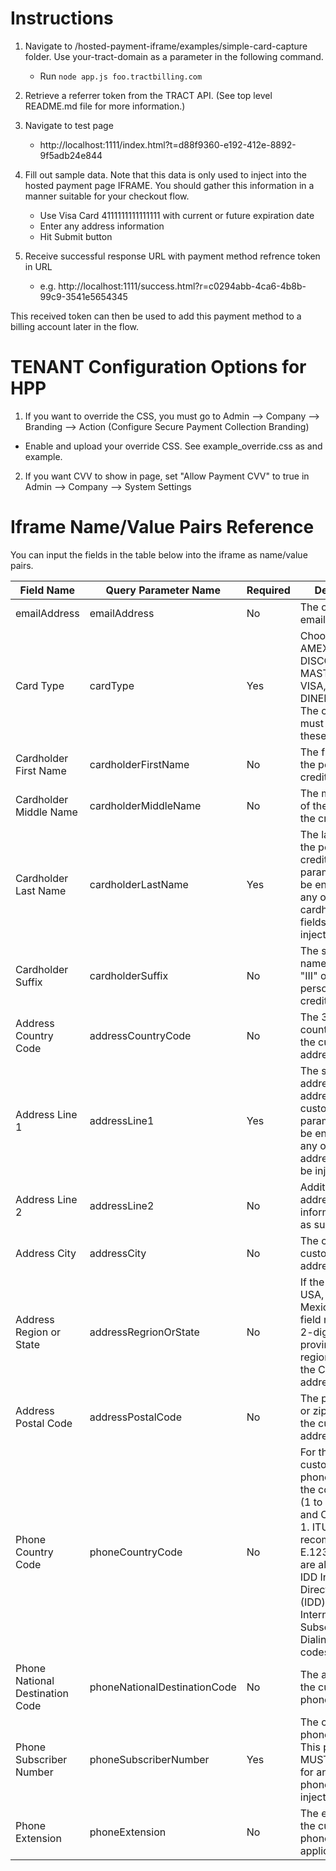 # Instructions

1. Navigate to /hosted-payment-iframe/examples/simple-card-capture folder. Use your-tract-domain as a parameter in the following command.
    * Run `node app.js foo.tractbilling.com`
    
2. Retrieve a referrer token from the TRACT API. (See top level README.md file for more information.)        

3. Navigate to test page
    * http://localhost:1111/index.html?t=d88f9360-e192-412e-8892-9f5adb24e844

4. Fill out sample data.  Note that this data is only used to inject into the hosted payment page IFRAME.  You should gather
this information in a manner suitable for your checkout flow.
    * Use Visa Card 4111111111111111 with current or future expiration date
    * Enter any address information
    * Hit Submit button

5. Receive successful response URL with payment method refrence token in URL
    * e.g. http://localhost:1111/success.html?r=c0294abb-4ca6-4b8b-99c9-3541e5654345
    
This received token can then be used to add this payment method to a billing account later in the flow.

# TENANT Configuration Options for HPP

1. If you want to override the CSS, you must go to Admin -->  Company --> Branding --> Action (Configure Secure Payment Collection Branding)
* Enable and upload your override CSS.  See example_override.css as and example.

2. If you want CVV to show in page, set "Allow Payment CVV" to true in Admin --> Company --> System Settings


# Iframe Name/Value Pairs Reference
You can input the fields in the table below into the iframe as name/value pairs.

| Field Name                      | Query Parameter Name         | Required | Description                                                                                                                                                                                                                           |
|---------------------------------|------------------------------|----------|---------------------------------------------------------------------------------------------------------------------------------------------------------------------------------------------------------------------------------------|
| emailAddress                    | emailAddress                 | No       | The customer's email address.                                                                                                                                                                                                         |
| Card Type                       | cardType                     | Yes      | Choose one: AMEX, DISCOVER, MASTERCARD, VISA, DINERSCLUB. The credit card must be one of these types.                                                                                                                                 |
| Cardholder First Name           | cardholderFirstName          | No       | The first name of the person on the credit card.                                                                                                                                                                                      |
| Cardholder Middle Name          | cardholderMiddleName         | No       | The middle name of the person on the credit card.                                                                                                                                                                                     |
| Cardholder Last Name            | cardholderLastName           | Yes      | The last name of the person on the credit card. This parameter MUST be entered for any of the cardholder name fields to be injected.                                                                                                  |
| Cardholder Suffix               | cardholderSuffix             | No       | The suffix of the name, such as "III" or "Jr." of the person on the credit card.                                                                                                                                                      |
| Address Country Code            | addressCountryCode           | No       | The 3-digit ISO country code of the customer's address.                                                                                                                                                                               |
| Address Line 1                  | addressLine1                 | Yes      | The street address or postal address of the customer. This parameter MUST be entered for any of the address fields to be injected.                                                                                                    |
| Address Line 2                  | addressLine2                 | No       | Additional address information such as suite number.                                                                                                                                                                                  |
| Address City                    | addressCity                  | No       | The city of the customer's address.                                                                                                                                                                                                   |
| Address Region or State         | addressRegrionOrState        | No       | If the country is USA, Canada, or Mexico, then this field must be the 2-digit state, province, or region code of the Customer's address.                                                                                              |
| Address Postal Code             | addressPostalCode            | No       | The postal code or zip code for the customer's address.                                                                                                                                                                               |
| Phone Country Code              | phoneCountryCode             | No       | For the customer's phone number, the country code (1 to 3 digits). US and Canada are 1. ITU-T recommendations E.123 and E.164 are also called IDD International Direct Dialing (IDD) or International Subscriber Dialing (ISD) codes. |
| Phone National Destination Code | phoneNationalDestinationCode | No       | The area code for the customer's phone number.                                                                                                                                                                                        |
| Phone Subscriber Number         | phoneSubscriberNumber        | Yes      | The customer's phone number. This parameter MUST be entered for any of the phone fields to be injected.                                                                                                                               |
| Phone Extension                 | phoneExtension               | No       | The extension for the customer's phone number, if applicable.                                                                                                                                                                         |
